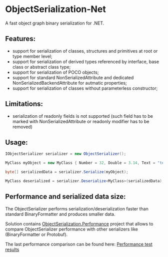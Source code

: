 ObjectSerialization-Net
===========

A fast object graph binary serialization for .NET.

## Features:
* support for serialization of classes, structures and primitives at root or type member level;
* support for serialization of derived types referenced by interface, base class or abstract class type;
* support for serialization of POCO objects;
* support for standard NonSerializedAttribute and dedicated NonSerializedBackendAttribute for autmatic properties;
* support for serialization of classes without parameterless constructor;

## Limitations:
* serialization of readonly fields is not supported (such field has to be marked with NonSerializedAttribute or readonly modifier has to be removed)

## Usage:

```c#
IObjectSerializer serializer = new ObjectSerializer();

MyClass myObject = new MyClass { Number = 32, Double = 3.14, Text = "test" };

byte[] serializedData = serializer.Serialize(myObject);

MyClass deserialized = serializer.Deserialize<MyClass>(serializedData);
```

## Performance and serialized data size:

The ObjectSerializer performs serialization/deserialization faster than standard BinaryFormatter and produces smaller data.

Solution contains [ObjectSerialization.Performance](https://github.com/Suremaker/ObjectSerialization-Net/tree/master/ObjectSerialization.Performance) project that allows to compare ObjectSerializer performance with other serializers like (BinaryFormatter or Protobuf).

The last performance comparison can be found here: [Performance test results](https://github.com/Suremaker/ObjectSerialization-Net/blob/master/PerformanceResults/)


 